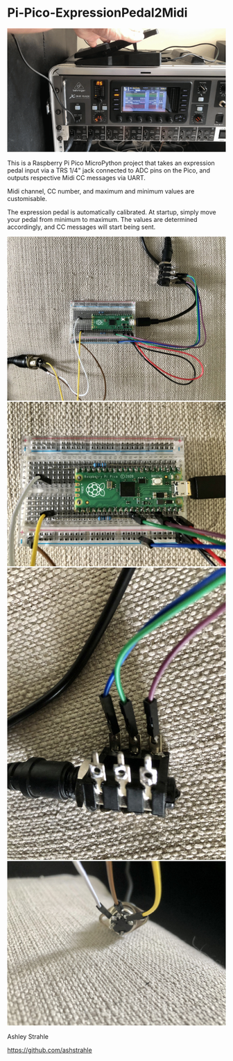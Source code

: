 # Pi-Pico-ExpressionPedal2Midi

![](/docs/Pi-Pico-ExpressionPedal2Midi.gif)

This is a Raspberry Pi Pico MicroPython project that takes an expression pedal input via a TRS 1/4" jack connected to ADC pins on the Pico, and outputs respective Midi CC messages via UART.

Midi channel, CC number, and maximum and minimum values are customisable.

The expression pedal is automatically calibrated. At startup, simply move your pedal from minimum to maximum. The values are determined accordingly, and CC messages will start being sent.

![](/docs/Pi-Pico-ExpressionPedal2Midi1.jpeg)
![](/docs/Pi-Pico-ExpressionPedal2Midi2.jpeg)
![](/docs/Pi-Pico-ExpressionPedal2Midi3.jpeg)
![](/docs/Pi-Pico-ExpressionPedal2Midi4.jpeg)

Ashley Strahle

https://github.com/ashstrahle
